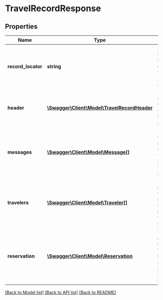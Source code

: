 # TravelRecordResponse

## Properties
Name | Type | Description | Notes
------------ | ------------- | ------------- | -------------
**record_locator** | **string** | 6 character identifier of this travel record on the Amadeus system. | 
**header** | [**\Swagger\Client\Model\TravelRecordHeader**](TravelRecordHeader.md) | Summarized metadata on the record that has been retrieved. | [optional] 
**messages** | [**\Swagger\Client\Model\Message[]**](Message.md) | Functional or technical messages associated with the retrieval of this travel record. | [optional] 
**travelers** | [**\Swagger\Client\Model\Traveler[]**](Traveler.md) | Information about each traveler who may be included as part of this travel record. | [optional] 
**reservation** | [**\Swagger\Client\Model\Reservation**](Reservation.md) | Details about the itineraries that have been reserved as part of this travel record. | [optional] 

[[Back to Model list]](../README.md#documentation-for-models) [[Back to API list]](../README.md#documentation-for-api-endpoints) [[Back to README]](../README.md)


